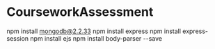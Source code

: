 # CourseworkAssessment

npm install mongodb@2.2.33
npm install express
npm install express-session
npm install ejs
npm install body-parser --save
